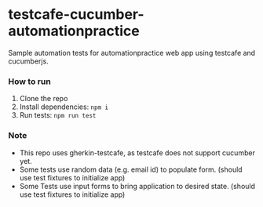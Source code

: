 # testcafe-cucumber-automationpractice

Sample automation tests for automationpractice web app using testcafe and cucumberjs.

### How to run

1. Clone the repo
2. Install dependencies: `npm i`
3. Run tests: `npm run test`

### Note

- This repo uses gherkin-testcafe, as testcafe does not support cucumber yet.
- Some tests use random data (e.g. email id) to populate form. (should use test fixtures to initialize app)
- Some Tests use input forms to bring application to desired state. (should use test fixtures to initialize app)
